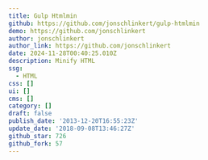 ```yaml
---
title: Gulp Htmlmin
github: https://github.com/jonschlinkert/gulp-htmlmin
demo: https://github.com/jonschlinkert
author: jonschlinkert
author_link: https://github.com/jonschlinkert
date: 2024-11-28T00:40:25.010Z
description: Minify HTML
ssg:
  - HTML
css: []
ui: []
cms: []
category: []
draft: false
publish_date: '2013-12-20T16:55:23Z'
update_date: '2018-09-08T13:46:27Z'
github_star: 726
github_fork: 57
---
```

